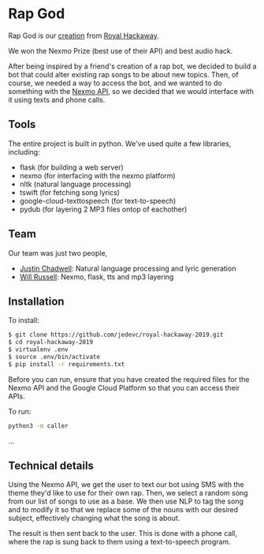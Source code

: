 # Rap God

Rap God is our [creation](https://devpost.com/software/rap-god) from [Royal Hackaway](https://royalhackaway.com/).

We won the Nexmo Prize (best use of their API) and best audio hack.

After being inspired by a friend's creation of a rap bot, we decided to build a
bot that could alter existing rap songs to be about new topics. Then, of
course, we needed a way to access the bot, and we wanted to do something with
the [Nexmo API](https://www.nexmo.com/), so we decided that we would interface
with it using texts and phone calls.

## Tools

The entire project is built in python. We've used quite a few libraries, including:
- flask (for building a web server)
- nexmo (for interfacing with the nexmo platform)
- nltk (natural language processing)
- tswift (for fetching song lyrics)
- google-cloud-texttospeech (for text-to-speech)
- pydub (for layering 2 MP3 files ontop of eachother)

## Team

Our team was just two people,

- [Justin Chadwell](https://github.com/jedevc): Natural language processing and lyric generation
- [Will Russell](https://github.com/wrussell1999): Nexmo, flask, tts and mp3 layering

## Installation

To install:

```bash
$ git clone https://github.com/jedevc/royal-hackaway-2019.git
$ cd royal-hackaway-2019
$ virtualenv .env
$ source .env/bin/activate
$ pip install -r requirements.txt
```

Before you can run, ensure that you have created the required files for the
Nexmo API and the Google Cloud Platform so that you can access their APIs.

To run:

```bash
python3 -m caller
```

...

## Technical details

Using the Nexmo API, we get the user to text our bot using SMS with the theme
they'd like to use for their own rap. Then, we select a random song from our
list of songs to use as a base. We then use NLP to tag the song and to modify
it so that we replace some of the nouns with our desired subject, effectively
changing what the song is about.

The result is then sent back to the user. This is done with a phone call, where
the rap is sung back to them using a text-to-speech program.

